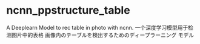 # ncnn_ppstructure_table
A Deeplearn Model to rec table in photo with ncnn. 一个深度学习模型用于检测图片中的表格 画像内のテーブルを検出するためのディープラーニング モデル
